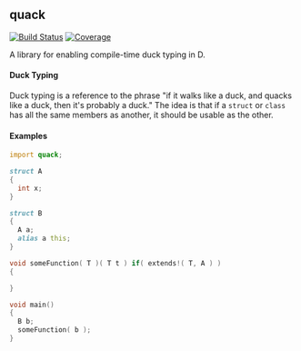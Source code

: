 ## quack
[![Build Status](http://img.shields.io/travis/ColdenCullen/quack/master.svg?style=flat)](https://travis-ci.org/ColdenCullen/quack)
[![Coverage](http://img.shields.io/coveralls/ColdenCullen/quack/master.svg?style=flat)](https://coveralls.io/r/ColdenCullen/quack)

A library for enabling compile-time duck typing in D.

#### Duck Typing

Duck typing is a reference to the phrase "if it walks like a duck, and quacks like a duck, then it's probably a duck." The idea is that if a `struct` or `class` has all the same members as another, it should be usable as the other.

#### Examples

```d
import quack;

struct A
{
  int x;
}

struct B
{
  A a;
  alias a this;
}

void someFunction( T )( T t ) if( extends!( T, A ) )
{

}

void main()
{
  B b;
  someFunction( b );
}
```
